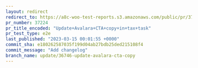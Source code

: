 ```yaml
---
layout: redirect
redirect_to: https://a8c-woo-test-reports.s3.amazonaws.com/public/pr/37224/e2e/index.html
pr_number: 37224
pr_title_encoded: "Update+Avalara+CTA+copy+in+tax+task"
pr_test_type: e2e
last_published: "2023-03-15 00:01:55 +0000"
commit_sha: e180262587035f199d04ab27bdb25ded215108f4
commit_message: "Add changelog"
branch_name: update/36746-update-avalara-cta-copy
---
```

